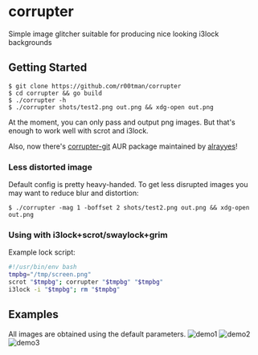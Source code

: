 # corrupter
Simple image glitcher suitable for producing nice looking i3lock backgrounds

## Getting Started

```shell
$ git clone https://github.com/r00tman/corrupter
$ cd corrupter && go build
$ ./corrupter -h
$ ./corrupter shots/test2.png out.png && xdg-open out.png
```

At the moment, you can only pass and output png images. But that's enough to work well with scrot and i3lock.

Also, now there's [corrupter-git](https://aur.archlinux.org/packages/corrupter-git/) AUR package maintained by [alrayyes](https://github.com/alrayyes)!

### Less distorted image

Default config is pretty heavy-handed. To get less disrupted images you may want to reduce blur and distortion:
```shell
$ ./corrupter -mag 1 -boffset 2 shots/test2.png out.png && xdg-open out.png
```

### Using with i3lock+scrot/swaylock+grim
Example lock script:
```bash
#!/usr/bin/env bash
tmpbg="/tmp/screen.png"
scrot "$tmpbg"; corrupter "$tmpbg" "$tmpbg"
i3lock -i "$tmpbg"; rm "$tmpbg"
```

## Examples

All images are obtained using the default parameters.
![demo1](https://raw.githubusercontent.com/r00tman/corrupter/master/shots/test2_out.png)
![demo2](https://raw.githubusercontent.com/r00tman/corrupter/master/shots/screen2.png)
![demo3](https://raw.githubusercontent.com/r00tman/corrupter/master/shots/screen5.png)

